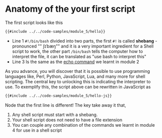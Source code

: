# Anatomy of the your first script

The first script looks like this

```sh
{{#include ../../code-samples/module_5/hello}}
```

- Line <span class="line-number">1</span> `#!/bin/bash` divided into two parts,
  the first `#!` is called **shebang** - pronounced "" ʃɪˈbæŋ"" and it is a very
  important ingredient for a Shell script to work, the other part `/bin/bash`
  tells the computer how to interpret the file, it can be translated as "use
  bash to interpret this"
- Line <span class="line-number">3</span> Is the same as the
  [echo command](../../module_4/commands/echo.md) we learnt in module 2

As you advance, you will discover that it is possible to use programming
languages like, Perl, Python, JavaScript, Lua, and many more for shell
scripting. The central key to unlocking this is indicating the interpreter to
use. To exemplify this, the script  above can be rewritten in JavaScript as

```sh
{{#include ../../code-samples/module_5/hello-js}}
```

Node that the first line is different! The key take away it that,

1. Any shell script must start with a shebang.
2. Your shell script does not need to have a file extension
3. You can couple any combination of the commands we learnt in module 4 for use
   in a shell script
